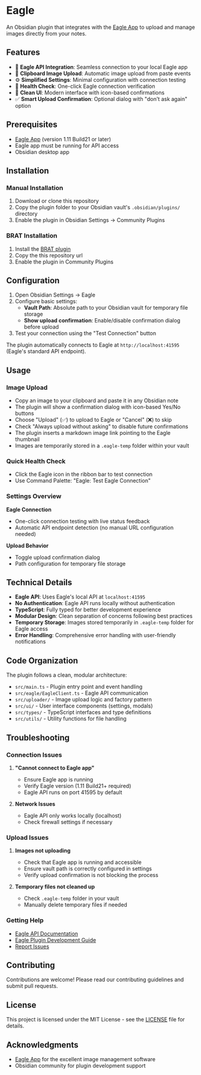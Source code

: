 # Eagle

An Obsidian plugin that integrates with the [Eagle App](https://eagle.cool) to upload and manage images directly from your notes.

## Features

- 🔗 **Eagle API Integration**: Seamless connection to your local Eagle app
- 📸 **Clipboard Image Upload**: Automatic image upload from paste events
- ⚙️ **Simplified Settings**: Minimal configuration with connection testing
- 🎯 **Health Check**: One-click Eagle connection verification
- 🎨 **Clean UI**: Modern interface with icon-based confirmations
- ✅ **Smart Upload Confirmation**: Optional dialog with "don't ask again" option

## Prerequisites

- [Eagle App](https://eagle.cool) (version 1.11 Build21 or later)
- Eagle app must be running for API access
- Obsidian desktop app

## Installation

### Manual Installation

1. Download or clone this repository
2. Copy the plugin folder to your Obsidian vault's `.obsidian/plugins/` directory
3. Enable the plugin in Obsidian Settings → Community Plugins

### BRAT Installation

1. Install the [BRAT plugin](obsidian://show-plugin?id=obsidian42-brat)
2. Copy the this repository url
3. Enable the plugin in Community Plugins

## Configuration

1. Open Obsidian Settings → Eagle
2. Configure basic settings:
   - **Vault Path**: Absolute path to your Obsidian vault for temporary file storage
   - **Show upload confirmation**: Enable/disable confirmation dialog before upload
3. Test your connection using the "Test Connection" button

The plugin automatically connects to Eagle at `http://localhost:41595` (Eagle's standard API endpoint).

## Usage

### Image Upload

- Copy an image to your clipboard and paste it in any Obsidian note
- The plugin will show a confirmation dialog with icon-based Yes/No buttons
- Choose "Upload" (✅) to upload to Eagle or "Cancel" (❌) to skip
- Check "Always upload without asking" to disable future confirmations
- The plugin inserts a markdown image link pointing to the Eagle thumbnail
- Images are temporarily stored in a `.eagle-temp` folder within your vault

### Quick Health Check

- Click the Eagle icon in the ribbon bar to test connection
- Use Command Palette: "Eagle: Test Eagle Connection"

### Settings Overview

**Eagle Connection**

- One-click connection testing with live status feedback
- Automatic API endpoint detection (no manual URL configuration needed)

**Upload Behavior**

- Toggle upload confirmation dialog
- Path configuration for temporary file storage

## Technical Details

- **Eagle API**: Uses Eagle's local API at `localhost:41595`
- **No Authentication**: Eagle API runs locally without authentication
- **TypeScript**: Fully typed for better development experience
- **Modular Design**: Clean separation of concerns following best practices
- **Temporary Storage**: Images stored temporarily in `.eagle-temp` folder for Eagle access
- **Error Handling**: Comprehensive error handling with user-friendly notifications

## Code Organization

The plugin follows a clean, modular architecture:

- `src/main.ts` - Plugin entry point and event handling
- `src/eagle/EagleClient.ts` - Eagle API communication
- `src/uploader/` - Image upload logic and factory pattern
- `src/ui/` - User interface components (settings, modals)
- `src/types/` - TypeScript interfaces and type definitions
- `src/utils/` - Utility functions for file handling

## Troubleshooting

### Connection Issues

1. **"Cannot connect to Eagle app"**

   - Ensure Eagle app is running
   - Verify Eagle version (1.11 Build21+ required)
   - Eagle API runs on port 41595 by default

2. **Network Issues**
   - Eagle API only works locally (localhost)
   - Check firewall settings if necessary

### Upload Issues

1. **Images not uploading**

   - Check that Eagle app is running and accessible
   - Ensure vault path is correctly configured in settings
   - Verify upload confirmation is not blocking the process

2. **Temporary files not cleaned up**
   - Check `.eagle-temp` folder in your vault
   - Manually delete temporary files if needed

### Getting Help

- [Eagle API Documentation](https://api.eagle.cool)
- [Eagle Plugin Development Guide](https://developer.eagle.cool)
- [Report Issues](../../issues)

## Contributing

Contributions are welcome! Please read our contributing guidelines and submit pull requests.

## License

This project is licensed under the MIT License - see the [LICENSE](LICENSE) file for details.

## Acknowledgments

- [Eagle App](https://eagle.cool) for the excellent image management software
- Obsidian community for plugin development support
